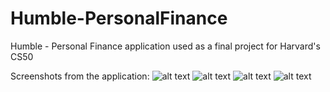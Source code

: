 # Humble-PersonalFinance
Humble - Personal Finance application used as a final project for Harvard's CS50

Screenshots from the application:
![alt text](https://rawgit.com/PaskoZhelev/Humble-PersonalFinance/master/screenshots/dashboard.jpg)
![alt text](https://rawgit.com/PaskoZhelev/Humble-PersonalFinance/master/screenshots/dashboard2.jpg)
![alt text](https://rawgit.com/PaskoZhelev/Humble-PersonalFinance/master/screenshots/add-cash.jpg)
![alt text](https://rawgit.com/PaskoZhelev/Humble-PersonalFinance/master/screenshots/settings.jpg)

